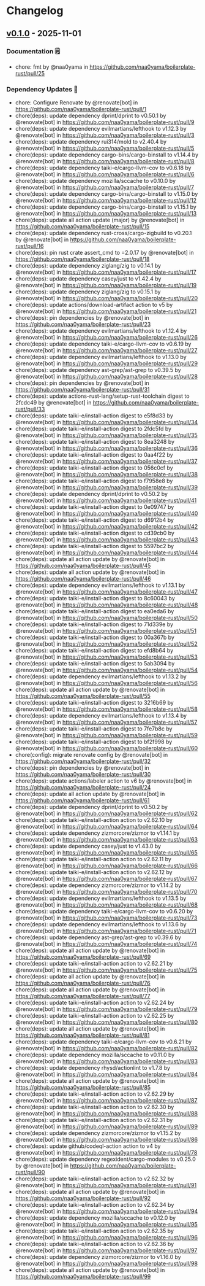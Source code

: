 # Changelog

## [v0.1.0](https://github.com/naa0yama/boilerplate-rust/commits/v0.1.0) - 2025-11-01
### Documentation 🗒️
- chore: fmt by @naa0yama in https://github.com/naa0yama/boilerplate-rust/pull/25
### Dependency Updates 👒
- chore: Configure Renovate by @renovate[bot] in https://github.com/naa0yama/boilerplate-rust/pull/1
- chore(deps): update dependency dprint/dprint to v0.50.1 by @renovate[bot] in https://github.com/naa0yama/boilerplate-rust/pull/9
- chore(deps): update dependency evilmartians/lefthook to v1.12.3 by @renovate[bot] in https://github.com/naa0yama/boilerplate-rust/pull/3
- chore(deps): update dependency rui314/mold to v2.40.4 by @renovate[bot] in https://github.com/naa0yama/boilerplate-rust/pull/5
- chore(deps): update dependency cargo-bins/cargo-binstall to v1.14.4 by @renovate[bot] in https://github.com/naa0yama/boilerplate-rust/pull/8
- chore(deps): update dependency taiki-e/cargo-llvm-cov to v0.6.18 by @renovate[bot] in https://github.com/naa0yama/boilerplate-rust/pull/6
- chore(deps): update dependency mozilla/sccache to v0.10.0 by @renovate[bot] in https://github.com/naa0yama/boilerplate-rust/pull/7
- chore(deps): update dependency cargo-bins/cargo-binstall to v1.15.0 by @renovate[bot] in https://github.com/naa0yama/boilerplate-rust/pull/12
- chore(deps): update dependency cargo-bins/cargo-binstall to v1.15.1 by @renovate[bot] in https://github.com/naa0yama/boilerplate-rust/pull/13
- chore(deps): update all action update (major) by @renovate[bot] in https://github.com/naa0yama/boilerplate-rust/pull/15
- chore(deps): update dependency rust-cross/cargo-zigbuild to v0.20.1 by @renovate[bot] in https://github.com/naa0yama/boilerplate-rust/pull/16
- chore(deps): pin rust crate assert_cmd to =2.0.17 by @renovate[bot] in https://github.com/naa0yama/boilerplate-rust/pull/18
- chore(deps): update dependency ziglang/zig to v0.14.1 by @renovate[bot] in https://github.com/naa0yama/boilerplate-rust/pull/17
- chore(deps): update dependency casey/just to v1.42.4 by @renovate[bot] in https://github.com/naa0yama/boilerplate-rust/pull/19
- chore(deps): update dependency ziglang/zig to v0.15.1 by @renovate[bot] in https://github.com/naa0yama/boilerplate-rust/pull/20
- chore(deps): update actions/download-artifact action to v5 by @renovate[bot] in https://github.com/naa0yama/boilerplate-rust/pull/21
- chore(deps): pin dependencies by @renovate[bot] in https://github.com/naa0yama/boilerplate-rust/pull/23
- chore(deps): update dependency evilmartians/lefthook to v1.12.4 by @renovate[bot] in https://github.com/naa0yama/boilerplate-rust/pull/26
- chore(deps): update dependency taiki-e/cargo-llvm-cov to v0.6.19 by @renovate[bot] in https://github.com/naa0yama/boilerplate-rust/pull/27
- chore(deps): update dependency evilmartians/lefthook to v1.13.0 by @renovate[bot] in https://github.com/naa0yama/boilerplate-rust/pull/29
- chore(deps): update dependency ast-grep/ast-grep to v0.39.5 by @renovate[bot] in https://github.com/naa0yama/boilerplate-rust/pull/28
- chore(deps): pin dependencies by @renovate[bot] in https://github.com/naa0yama/boilerplate-rust/pull/31
- chore(deps): update actions-rust-lang/setup-rust-toolchain digest to 2fcdc49 by @renovate[bot] in https://github.com/naa0yama/boilerplate-rust/pull/33
- chore(deps): update taiki-e/install-action digest to e5f8d33 by @renovate[bot] in https://github.com/naa0yama/boilerplate-rust/pull/34
- chore(deps): update taiki-e/install-action digest to 2fdc5fd by @renovate[bot] in https://github.com/naa0yama/boilerplate-rust/pull/35
- chore(deps): update taiki-e/install-action digest to 8ea3248 by @renovate[bot] in https://github.com/naa0yama/boilerplate-rust/pull/36
- chore(deps): update taiki-e/install-action digest to 0aa4f22 by @renovate[bot] in https://github.com/naa0yama/boilerplate-rust/pull/37
- chore(deps): update taiki-e/install-action digest to 056c0cf by @renovate[bot] in https://github.com/naa0yama/boilerplate-rust/pull/38
- chore(deps): update taiki-e/install-action digest to f7958e8 by @renovate[bot] in https://github.com/naa0yama/boilerplate-rust/pull/39
- chore(deps): update dependency dprint/dprint to v0.50.2 by @renovate[bot] in https://github.com/naa0yama/boilerplate-rust/pull/41
- chore(deps): update taiki-e/install-action digest to 0e09747 by @renovate[bot] in https://github.com/naa0yama/boilerplate-rust/pull/40
- chore(deps): update taiki-e/install-action digest to d6912b4 by @renovate[bot] in https://github.com/naa0yama/boilerplate-rust/pull/42
- chore(deps): update taiki-e/install-action digest to cd39cb0 by @renovate[bot] in https://github.com/naa0yama/boilerplate-rust/pull/43
- chore(deps): update taiki-e/install-action digest to 5597bc2 by @renovate[bot] in https://github.com/naa0yama/boilerplate-rust/pull/44
- chore(deps): update all action update by @renovate[bot] in https://github.com/naa0yama/boilerplate-rust/pull/45
- chore(deps): update all action update by @renovate[bot] in https://github.com/naa0yama/boilerplate-rust/pull/46
- chore(deps): update dependency evilmartians/lefthook to v1.13.1 by @renovate[bot] in https://github.com/naa0yama/boilerplate-rust/pull/47
- chore(deps): update taiki-e/install-action digest to 8c60043 by @renovate[bot] in https://github.com/naa0yama/boilerplate-rust/pull/48
- chore(deps): update taiki-e/install-action digest to ea0eda6 by @renovate[bot] in https://github.com/naa0yama/boilerplate-rust/pull/50
- chore(deps): update taiki-e/install-action digest to 71d339e by @renovate[bot] in https://github.com/naa0yama/boilerplate-rust/pull/51
- chore(deps): update taiki-e/install-action digest to 00a367b by @renovate[bot] in https://github.com/naa0yama/boilerplate-rust/pull/52
- chore(deps): update taiki-e/install-action digest to efd8b64 by @renovate[bot] in https://github.com/naa0yama/boilerplate-rust/pull/53
- chore(deps): update taiki-e/install-action digest to 5ab3094 by @renovate[bot] in https://github.com/naa0yama/boilerplate-rust/pull/54
- chore(deps): update dependency evilmartians/lefthook to v1.13.2 by @renovate[bot] in https://github.com/naa0yama/boilerplate-rust/pull/56
- chore(deps): update all action update by @renovate[bot] in https://github.com/naa0yama/boilerplate-rust/pull/55
- chore(deps): update taiki-e/install-action digest to 3216b69 by @renovate[bot] in https://github.com/naa0yama/boilerplate-rust/pull/58
- chore(deps): update dependency evilmartians/lefthook to v1.13.4 by @renovate[bot] in https://github.com/naa0yama/boilerplate-rust/pull/57
- chore(deps): update taiki-e/install-action digest to 7fe7b8c by @renovate[bot] in https://github.com/naa0yama/boilerplate-rust/pull/59
- chore(deps): update taiki-e/install-action digest to bf2f998 by @renovate[bot] in https://github.com/naa0yama/boilerplate-rust/pull/60
- chore(config): migrate renovate config by @renovate[bot] in https://github.com/naa0yama/boilerplate-rust/pull/32
- chore(deps): pin dependencies by @renovate[bot] in https://github.com/naa0yama/boilerplate-rust/pull/30
- chore(deps): update actions/labeler action to v6 by @renovate[bot] in https://github.com/naa0yama/boilerplate-rust/pull/24
- chore(deps): update all action update by @renovate[bot] in https://github.com/naa0yama/boilerplate-rust/pull/61
- chore(deps): update dependency dprint/dprint to v0.50.2 by @renovate[bot] in https://github.com/naa0yama/boilerplate-rust/pull/62
- chore(deps): update taiki-e/install-action action to v2.62.10 by @renovate[bot] in https://github.com/naa0yama/boilerplate-rust/pull/64
- chore(deps): update dependency zizmorcore/zizmor to v1.14.1 by @renovate[bot] in https://github.com/naa0yama/boilerplate-rust/pull/63
- chore(deps): update dependency casey/just to v1.43.0 by @renovate[bot] in https://github.com/naa0yama/boilerplate-rust/pull/65
- chore(deps): update taiki-e/install-action action to v2.62.11 by @renovate[bot] in https://github.com/naa0yama/boilerplate-rust/pull/66
- chore(deps): update taiki-e/install-action action to v2.62.12 by @renovate[bot] in https://github.com/naa0yama/boilerplate-rust/pull/67
- chore(deps): update dependency zizmorcore/zizmor to v1.14.2 by @renovate[bot] in https://github.com/naa0yama/boilerplate-rust/pull/70
- chore(deps): update dependency evilmartians/lefthook to v1.13.5 by @renovate[bot] in https://github.com/naa0yama/boilerplate-rust/pull/68
- chore(deps): update dependency taiki-e/cargo-llvm-cov to v0.6.20 by @renovate[bot] in https://github.com/naa0yama/boilerplate-rust/pull/73
- chore(deps): update dependency evilmartians/lefthook to v1.13.6 by @renovate[bot] in https://github.com/naa0yama/boilerplate-rust/pull/71
- chore(deps): update dependency ast-grep/ast-grep to v0.39.6 by @renovate[bot] in https://github.com/naa0yama/boilerplate-rust/pull/74
- chore(deps): update all action update by @renovate[bot] in https://github.com/naa0yama/boilerplate-rust/pull/69
- chore(deps): update taiki-e/install-action action to v2.62.21 by @renovate[bot] in https://github.com/naa0yama/boilerplate-rust/pull/75
- chore(deps): update all action update by @renovate[bot] in https://github.com/naa0yama/boilerplate-rust/pull/76
- chore(deps): update all action update by @renovate[bot] in https://github.com/naa0yama/boilerplate-rust/pull/77
- chore(deps): update taiki-e/install-action action to v2.62.24 by @renovate[bot] in https://github.com/naa0yama/boilerplate-rust/pull/79
- chore(deps): update taiki-e/install-action action to v2.62.25 by @renovate[bot] in https://github.com/naa0yama/boilerplate-rust/pull/80
- chore(deps): update all action update by @renovate[bot] in https://github.com/naa0yama/boilerplate-rust/pull/81
- chore(deps): update dependency taiki-e/cargo-llvm-cov to v0.6.21 by @renovate[bot] in https://github.com/naa0yama/boilerplate-rust/pull/82
- chore(deps): update dependency mozilla/sccache to v0.11.0 by @renovate[bot] in https://github.com/naa0yama/boilerplate-rust/pull/83
- chore(deps): update dependency rhysd/actionlint to v1.7.8 by @renovate[bot] in https://github.com/naa0yama/boilerplate-rust/pull/84
- chore(deps): update all action update by @renovate[bot] in https://github.com/naa0yama/boilerplate-rust/pull/85
- chore(deps): update taiki-e/install-action action to v2.62.29 by @renovate[bot] in https://github.com/naa0yama/boilerplate-rust/pull/87
- chore(deps): update taiki-e/install-action action to v2.62.30 by @renovate[bot] in https://github.com/naa0yama/boilerplate-rust/pull/88
- chore(deps): update taiki-e/install-action action to v2.62.31 by @renovate[bot] in https://github.com/naa0yama/boilerplate-rust/pull/89
- chore(deps): update dependency zizmorcore/zizmor to v1.15.2 by @renovate[bot] in https://github.com/naa0yama/boilerplate-rust/pull/86
- chore(deps): update github/codeql-action action to v4 by @renovate[bot] in https://github.com/naa0yama/boilerplate-rust/pull/78
- chore(deps): update dependency regexident/cargo-modules to v0.25.0 by @renovate[bot] in https://github.com/naa0yama/boilerplate-rust/pull/90
- chore(deps): update taiki-e/install-action action to v2.62.32 by @renovate[bot] in https://github.com/naa0yama/boilerplate-rust/pull/91
- chore(deps): update all action update by @renovate[bot] in https://github.com/naa0yama/boilerplate-rust/pull/92
- chore(deps): update taiki-e/install-action action to v2.62.34 by @renovate[bot] in https://github.com/naa0yama/boilerplate-rust/pull/94
- chore(deps): update dependency mozilla/sccache to v0.12.0 by @renovate[bot] in https://github.com/naa0yama/boilerplate-rust/pull/95
- chore(deps): update taiki-e/install-action action to v2.62.35 by @renovate[bot] in https://github.com/naa0yama/boilerplate-rust/pull/96
- chore(deps): update taiki-e/install-action action to v2.62.36 by @renovate[bot] in https://github.com/naa0yama/boilerplate-rust/pull/97
- chore(deps): update dependency zizmorcore/zizmor to v1.16.0 by @renovate[bot] in https://github.com/naa0yama/boilerplate-rust/pull/98
- chore(deps): update all action update by @renovate[bot] in https://github.com/naa0yama/boilerplate-rust/pull/99

